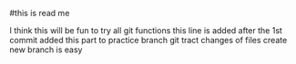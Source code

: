 #this is read me

I think this will be fun to try all git functions
this line is added after the 1st commit
added this part to practice branch
git tract changes of files
create new branch is easy

